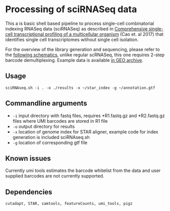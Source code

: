 # Processing of sciRNASeq data

This a is basic shell based pipeline to process single-cell combinatorial indexing RNASeq data (sciRNASeq) as described in [Comprehensive single-cell transcriptional profiling of a multicellular organism](https://science.sciencemag.org/content/357/6352/661.full) (Cao et. al 2017) that identifies single cell transcriptomes without single cell isolation.

For the overview of the library generation and sequencing, please refer to the [following schematics](https://teichlab.github.io/scg_lib_structs/methods_html/sci-RNA-seq.html), unlike regular scRNASeq, this one requires 2-step barcode demultiplexing. Example data is available [in GEO archive](https://www.ncbi.nlm.nih.gov/geo/query/acc.cgi?acc=GSM2599700).

## Usage
`sciRNAseq.sh -i . -o ./results -x ~/star_index -g ~/annotation.gtf`

## Commandline arguments
- `-i` input directory with fastq files, requires *R1.fastq.gz and *R2.fastq.gz files where UMI barcodes are stored in R1 file
- `-o` output directory for results
- `-x` location of genome index for STAR aligner, example code for index generation is included sciRNAseq.sh
- `-g` location of corresponding gtf file

## Known issues
Currently umi tools estimates the barcode whitelist from the data and user supplied barcodes are not currently supported.

## Dependencies

`cutadapt, STAR, samtools, featureCounts, umi_tools, pigz`
